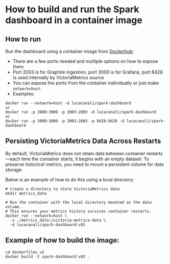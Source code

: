 # How to build and run the Spark dashboard in a container image

## How to run
Run the dashboard using a container image from [Dockerhub](https://hub.docker.com/r/lucacanali/spark-dashboard):
- There are a few ports needed and multiple options on how to expose them
- Port 2003 is for Graphite ingestion, port 3000 is for Grafana, port 8428 is used internally by VictoriaMetrics source
- You can expose the ports from the container individually or just make `network=host`.
- Examples:
```
docker run --network=host -d lucacanali/spark-dashboard
or
docker run -p 3000:3000 -p 2003:2003 -d lucacanali/spark-dashboard
or
docker run -p 3000:3000 -p 2003:2003 -p 8428:8428 -d lucacanali/spark-dashboard
```

## Persisting VictoriaMetrics Data Across Restarts
By default, VictoriaMetrics does not retain data between container restarts—each time the container starts, it begins with an empty dataset. 
To preserve historical metrics, you need to mount a persistent volume for data storage.

Below is an example of how to do this using a local directory:

```
# Create a directory to store VictoriaMetrics data
mkdir metrics_data

# Run the container with the local directory mounted as the data volume.
# This ensures your metrics history survives container restarts.
docker run --network=host \
  -v ./metrics_data:/victoria-metrics-data \
  -d lucacanali/spark-dashboard:v02
```

## Example of how to build the image:
```
cd dockerfiles_v2
docker build -t spark-dashboard:v02 .
```

